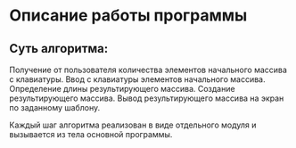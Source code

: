 # Описание работы программы

## Суть алгоритма:

Получение от пользователя количества элементов начального массива с клавиатуры.
Ввод с клавиатуры элементов начального массива.
Определение длины результирующего массива.
Создание результирующего массива.
Вывод результирующего массива на экран по заданному шаблону.

Каждый шаг алгоритма реализован в виде отдельного модуля и вызывается из тела основной программы.